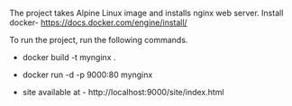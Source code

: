 The project takes Alpine Linux image and installs nginx web server. Install docker- https://docs.docker.com/engine/install/

To run the project, run the following commands.

- docker build -t mynginx .

- docker run -d -p 9000:80 mynginx

- site available at - http://localhost:9000/site/index.html
